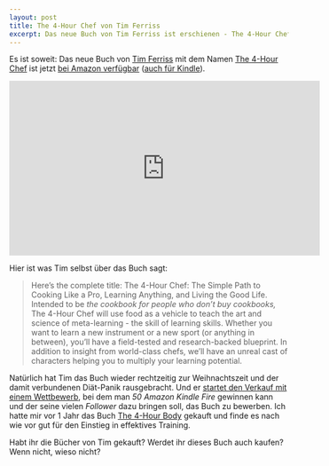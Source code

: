 ```yaml
---
layout: post
title: The 4-Hour Chef von Tim Ferriss
excerpt: Das neue Buch von Tim Ferriss ist erschienen - The 4-Hour Chef.
---
```

Es ist soweit: Das neue Buch von [Tim Ferriss][0] mit dem Namen [The
4-Hour Chef][1] ist jetzt [bei Amazon verfügbar][1] ([auch für
Kindle][2]).

<iframe width="560" height="315" src="http://www.youtube.com/embed/1Z-fkHUkCPs" frameborder="0" allowfullscreen></iframe>

Hier ist was Tim selbst über das Buch sagt:

> Here’s the complete title: The 4-Hour Chef: The Simple Path to Cooking
> Like a Pro, Learning Anything, and Living the Good Life. Intended to be
> *the cookbook for people who don’t buy cookbooks,* The 4-Hour Chef will
> use food as a vehicle to teach the art and science of meta-learning -
> the skill of learning skills. Whether you want to learn a new instrument
> or a new sport (or anything in between), you’ll have a field-tested and
> research-backed blueprint. In addition to insight from world-class
> chefs, we’ll have an unreal cast of characters helping you to multiply
> your learning potential.

Natürlich hat Tim das Buch wieder rechtzeitig zur Weihnachtszeit und der
damit verbundenen Diät-Panik rausgebracht. Und er [startet den Verkauf
mit einem Wettbewerb][3], bei dem man *50 Amazon Kindle Fire* gewinnen
kann und der seine vielen *Follower* dazu bringen soll, das Buch zu
bewerben. Ich hatte mir vor 1 Jahr das Buch [The 4-Hour Body][4] gekauft
und finde es nach wie vor gut für den Einstieg in effektives Training.

Habt ihr die Bücher von Tim gekauft? Werdet ihr dieses Buch auch kaufen?
Wenn nicht, wieso nicht?


[0]: http://www.fourhourworkweek.com/blog/
[1]: http://myln.de/12c
[2]: http://myln.de/12d
[3]: http://www.fourhourworkweek.com/blog/2011/11/29/the-4-hour-chef-the-first-kindle-fire-book-teaser/
[4]: http://myln.de/12e
